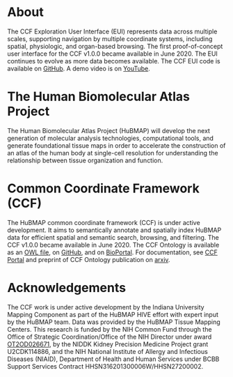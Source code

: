 # About

The CCF Exploration User Interface (EUI) represents data across multiple scales, supporting navigation by
multiple coordinate systems, including spatial, physiologic, and organ-based browsing. The first
proof-of-concept user interface for the CCF v1.0.0 became available in June 2020. The EUI continues to evolve
as more data becomes available. The CCF EUI code is available
on <a rel="noopener noreferrer" href="https://github.com/hubmapconsortium/ccf-ui" target="_blank">GitHub</a>.
A demo video is on <a rel="noopener noreferrer" href="https://youtu.be/rWMqKQc_00w"
            target="_blank">YouTube</a>.

# The Human Biomolecular Atlas Project

The Human Biomolecular Atlas Project (HuBMAP) will develop the next generation of molecular analysis
technologies, computational tools, and generate foundational tissue maps in order to accelerate the
construction of an atlas of the human body at single-cell resolution for understanding the relationship
between tissue organization and function.

# Common Coordinate Framework (CCF)

The HuBMAP common coordinate framework (CCF) is under active development. It aims to semantically annotate and
spatially index HuBMAP data for efficient spatial and semantic search, browsing, and filtering. The CCF v1.0.0
became available in June 2020. The CCF Ontology is available as an <a rel="noopener noreferrer"
            href="http://purl.org/ccf/latest/ccf.owl" target="_blank">OWL file</a>,
on <a rel="noopener noreferrer" href="https://github.com/hubmapconsortium/hubmap-ontology"
            target="_blank">GitHub</a>, and
on <a rel="noopener noreferrer" href="https://bioportal.bioontology.org/ontologies/CCF"
            target="_blank">BioPortal</a>. For
documentation, see <a rel="noopener noreferrer" href="https://hubmapconsortium.github.io/ccf/"
            target="_blank">CCF Portal</a> and preprint of CCF
Ontology publication on <a rel="noopener noreferrer" href="https://arxiv.org/abs/2007.14474 "
            target="_blank">arxiv</a>.

# Acknowledgements

The CCF work is under active development by the Indiana University Mapping Component as part of the HuBMAP
HIVE effort with expert input by the HuBMAP team. Data was provided by the HuBMAP Tissue Mapping Centers. This
research is funded by the NIH Common Fund through the Office of Strategic Coordination/Office of the NIH
Director under award <a rel="noopener noreferrer"
            href="https://projectreporter.nih.gov/project_info_description.cfm?aid=9687220"
            target="_blank">OT2OD026671</a>, by the NIDDK Kidney Precision Medicine Project grant U2CDK114886, and the
NIH National Institute of Allergy and Infectious Diseases (NIAID), Department of Health and Human Services
under BCBB Support Services Contract HHSN316201300006W/HHSN27200002.
